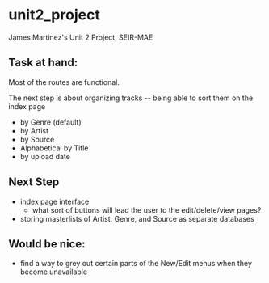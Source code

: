 # unit2_project
James Martinez's Unit 2 Project, SEIR-MAE


## Task at hand:

Most of the routes are functional.

The next step is about organizing tracks -- being able to sort them on the index page
- by Genre (default)
- by Artist
- by Source
- Alphabetical by Title
- by upload date

## Next Step

- index page interface
    - what sort of buttons will lead the user to the edit/delete/view pages?
- storing masterlists of Artist, Genre, and Source as separate databases

## Would be nice:

- find a way to grey out certain parts of the New/Edit menus when they become unavailable


